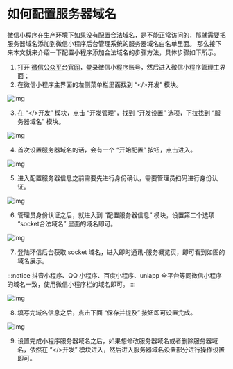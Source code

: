 # 如何配置服务器域名

<Toc />

微信小程序在生产环境下如果没有配置合法域名，是不能正常访问的，那就需要把服务器域名添加到微信小程序后台管理系统的服务器域名白名单里面。 那么接下来本文就来介绍一下配置小程序添加合法域名的步骤方法，具体步骤如下所示。

1. 打开 [微信公众平台官网](https://mp.weixin.qq.com/)，登录微信小程序账号，然后进入微信小程序管理主界面；
2. 在微信小程序主界面的左侧菜单栏里面找到 “</>开发” 模块。

![img](/images/applet/config1.png)

3. 在 “</>开发” 模块，点击 “开发管理”，找到 “开发设置” 选项，下拉找到 “服务器域名” 模块。

![img](/images/applet/config2.png)

4. 首次设置服务器域名的话，会有一个 “开始配置” 按钮，点击进入。

![img](/images/applet/config3.png)

5. 进入配置服务器信息之前需要先进行身份确认，需要管理员扫码进行身份认证。

![img](/images/applet/config4.png)

6. 管理员身份认证之后，就进入到 “配置服务器信息” 模块，设置第二个选项 “socket合法域名” 里面的域名即可。

![img](/images/applet/config5.png)

7. 登陆环信后台获取 socket 域名，进入即时通讯-服务概览页，即可看到如图的域名展示。

:::notice
抖音小程序、QQ 小程序、百度小程序、uniapp 全平台等同微信小程序的域名一致，使用微信小程序栏的域名即可。
:::

![img](/images/applet/config6.png)

8. 填写完域名信息之后，点击下面 “保存并提及” 按钮即可设置完成。

![img](/images/applet/config7.png)

9. 设置完成小程序服务器域名之后，如果想修改服务器域名或者删除服务器域名，依然在 “</>开发” 模块进入，然后进入服务器域名设置部分进行操作设置即可。